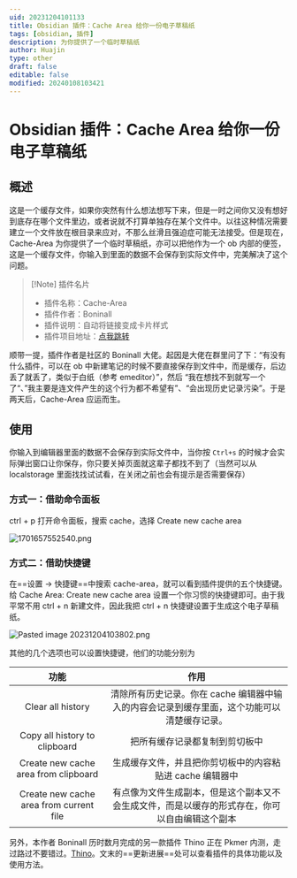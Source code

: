 ```yaml
---
uid: 20231204101133
title: Obsidian 插件：Cache Area 给你一份电子草稿纸
tags: [obsidian, 插件]
description: 为你提供了一个临时草稿纸
author: Huajin
type: other
draft: false
editable: false
modified: 20240108103421
---
```


# Obsidian 插件：Cache Area 给你一份电子草稿纸

## 概述

这是一个缓存文件，如果你突然有什么想法想写下来，但是一时之间你又没有想好到底存在哪个文件里边，或者说就不打算单独存在某个文件中。以往这种情况需要建立一个文件放在根目录来应对，不那么丝滑且强迫症可能无法接受。但是现在，Cache-Area 为你提供了一个临时草稿纸，亦可以把他作为一个 ob 内部的便签，这是一个缓存文件，你输入到里面的数据不会保存到实际文件中，完美解决了这个问题。

> [!Note] 插件名片
> - 插件名称：Cache-Area
> - 插件作者：Boninall
> - 插件说明：自动将链接变成卡片样式
> - 插件项目地址：[点我跳转](https://github.com/Quorafind/Obsidian-Cache-Area)

顺带一提，插件作者是社区的 Boninall 大佬。起因是大佬在群里问了下：“有没有什么插件，可以在 ob 中新建笔记的时候不要直接保存到文件中，而是缓存，后边丢了就丢了，类似于白纸（参考 emeditor）”，然后 “我在想找不到就写一个了“、”我主要是连文件产生的这个行为都不希望有”、“会出现历史记录污染”。于是两天后，Cache-Area 应运而生。

## 使用

你输入到编辑器里面的数据不会保存到实际文件中，当你按 `Ctrl+s` 的时候才会实际弹出窗口让你保存，你只要关掉页面就这辈子都找不到了（当然可以从 localstorage 里面找找试试看，在关闭之前也会有提示是否需要保存）

### 方式一：借助命令面板

ctrl + p 打开命令面板，搜索 cache，选择 Create new cache area

![1701657552540.png](https://cdn.pkmer.cn/images/1701657552540.png!pkmer)

### 方式二：借助快捷键

在==设置 -> 快捷键==中搜索 cache-area，就可以看到插件提供的五个快捷键。给 Cache Area: Create new cache area 设置一个你习惯的快捷键即可。由于我平常不用 ctrl + n 新建文件，因此我把 ctrl + n 快捷键设置于生成这个电子草稿纸。

![Pasted image 20231204103802.png](https://cdn.pkmer.cn/images/Pasted%20image%2020231204103802.png!pkmer)

其他的几个选项也可以设置快捷键，他们的功能分别为

|                  功能                   |                                              作用                                              |
|:---------------------------------------:|:----------------------------------------------------------------------------------------------:|
|            Clear all history            |  清除所有历史记录。你在 cache 编辑器中输入的内容会记录到缓存里面，这个功能可以清楚缓存记录。   |
|      Copy all history to clipboard      |                                 把所有缓存记录都复制到剪切板中                                 |
|  Create new cache area from clipboard   |                   生成缓存文件，并且把你剪切板中的内容粘贴进 cache 编辑器中                    |
| Create new cache area from current file | 有点像为文件生成副本，但是这个副本又不会生成文件，而是以缓存的形式存在，你可以自由编辑这个副本 |

另外，本作者 Boninall 历时数月完成的另一款插件 Thino 正在 Pkmer 内测，走过路过不要错过。[Thino](https://pkmer.cn/products/productDetails/)。文末的==更新进展==处可以查看插件的具体功能以及使用方法。
